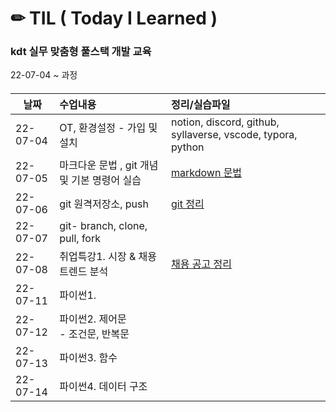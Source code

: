 #  ✏ TIL  ( Today I Learned ) 



### kdt 실무 맞춤형 풀스택 개발 교육

22-07-04 ~ 과정

#### 		

| 날짜     | 수업내용                                     | 정리/실습파일                                                |
| -------- | :------------------------------------------- | :----------------------------------------------------------- |
| 22-07-04 | OT, 환경설정 - 가입 및 설치                  | notion, discord, github, syllaverse, vscode, typora, python  |
| 22-07-05 | 마크다운 문법 , git 개념 및 기본 명령어 실습 | [markdown 문법](./markdown문법정리.md)                       |
| 22-07-06 | git 원격저장소, push                         | [git 정리](./git정리.md)                                     |
| 22-07-07 | git- branch, clone, pull, fork               |                                                              |
| 22-07-08 | 취업특강1. 시장 & 채용 트렌드 분석           | [채용 공고 정리](https://github.com/yujeong6676/job-research) |
| 22-07-11 | 파이썬1.                                     |                                                              |
| 22-07-12 | 파이썬2. 제어문<br />- 조건문, 반복문        |                                                              |
| 22-07-13 | 파이썬3. 함수                                |                                                              |
| 22-07-14 | 파이썬4. 데이터 구조                         |                                                              |

